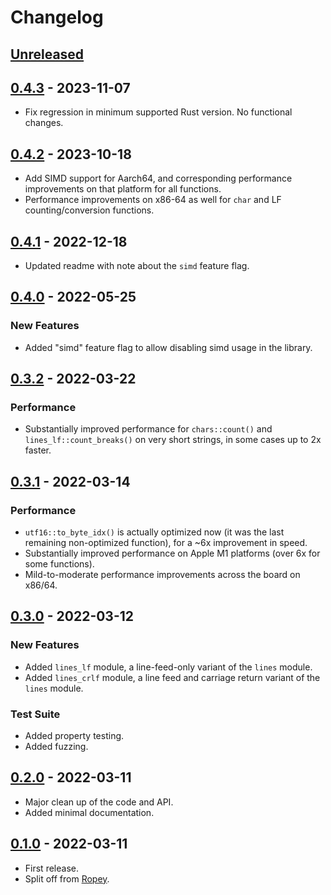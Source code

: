 # Changelog


## [Unreleased]


## [0.4.3] - 2023-11-07

- Fix regression in minimum supported Rust version.  No functional changes.


## [0.4.2] - 2023-10-18

- Add SIMD support for Aarch64, and corresponding performance improvements on that platform for all functions.
- Performance improvements on x86-64 as well for `char` and LF counting/conversion functions.


## [0.4.1] - 2022-12-18

- Updated readme with note about the `simd` feature flag.


## [0.4.0] - 2022-05-25

### New Features
- Added "simd" feature flag to allow disabling simd usage in the library.


## [0.3.2] - 2022-03-22

### Performance
- Substantially improved performance for `chars::count()` and `lines_lf::count_breaks()` on very short strings, in some cases up to 2x faster.


## [0.3.1] - 2022-03-14

### Performance
- `utf16::to_byte_idx()` is actually optimized now (it was the last remaining non-optimized function), for a ~6x improvement in speed.
- Substantially improved performance on Apple M1 platforms (over 6x for some functions).
- Mild-to-moderate performance improvements across the board on x86/64.


## [0.3.0] - 2022-03-12

### New Features
- Added `lines_lf` module, a line-feed-only variant of the `lines` module.
- Added `lines_crlf` module, a line feed and carriage return variant of the `lines` module.

### Test Suite
- Added property testing.
- Added fuzzing.


## [0.2.0] - 2022-03-11

- Major clean up of the code and API.
- Added minimal documentation.


## [0.1.0] - 2022-03-11

- First release.
- Split off from [Ropey](https://crates.io/crates/ropey).


[Unreleased]: https://github.com/cessen/str_indices/compare/v0.4.3...HEAD
[0.4.3]: https://github.com/cessen/str_indices/compare/v0.4.2...v0.4.3
[0.4.2]: https://github.com/cessen/str_indices/compare/v0.4.1...v0.4.2
[0.4.1]: https://github.com/cessen/str_indices/compare/v0.4.0...v0.4.1
[0.4.0]: https://github.com/cessen/str_indices/compare/v0.3.2...v0.4.0
[0.3.2]: https://github.com/cessen/str_indices/compare/v0.3.1...v0.3.2
[0.3.1]: https://github.com/cessen/str_indices/compare/v0.3.0...v0.3.1
[0.3.0]: https://github.com/cessen/str_indices/compare/v0.2.0...v0.3.0
[0.2.0]: https://github.com/cessen/str_indices/compare/v0.1.0...v0.2.0
[0.1.0]: https://github.com/cessen/str_indices/releases/tag/v0.1.0
